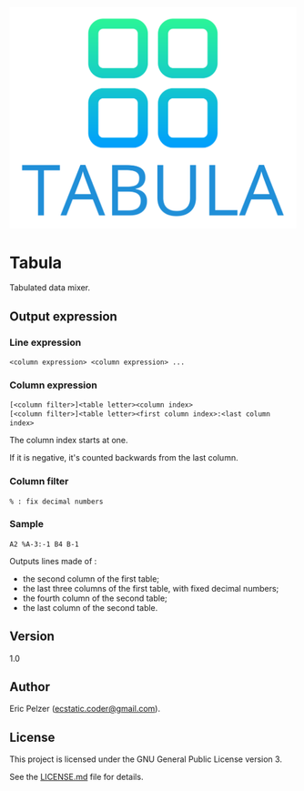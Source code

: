 ![](https://github.com/senselogic/TABULA/blob/master/LOGO/tabula.png)

# Tabula

Tabulated data mixer.

## Output expression

### Line expression

```
<column expression> <column expression> ...
```

### Column expression

```
[<column filter>]<table letter><column index>
[<column filter>]<table letter><first column index>:<last column index>
```

The column index starts at one.

If it is negative, it's counted backwards from the last column.

### Column filter

```
% : fix decimal numbers
```

### Sample

```
A2 %A-3:-1 B4 B-1
```

Outputs lines made of :
- the second column of the first table;
- the last three columns of the first table, with fixed decimal numbers;
- the fourth column of the second table;
- the last column of the second table.

## Version

1.0

## Author

Eric Pelzer (ecstatic.coder@gmail.com).

## License

This project is licensed under the GNU General Public License version 3.

See the [LICENSE.md](LICENSE.md) file for details.

